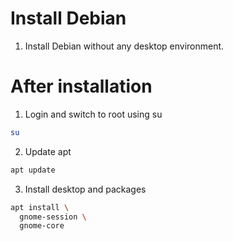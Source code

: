 # Install Debian
1. Install Debian without any desktop environment.  

# After installation
1. Login and switch to root using su
```bash
su
```

2. Update apt
```bash
apt update
```

3. Install desktop and packages
```bash
apt install \
  gnome-session \
  gnome-core
```

